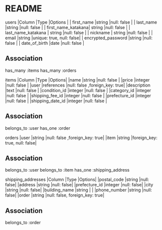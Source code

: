 # README

users 
|Column              |Type    |Options     |
| first_name         |string  |null: false |
| last_name          |string  |null: false |
| first_name_katakana| string |null: false |
| last_name_katakana | string |null: false |
| nickname           | string |null: false |
| email              |string  |unique: true, null: false|
| encrypted_password |string  |null: false |
| date_of_birth      |date    |null: false |

## Association
has_many :items
has_many :orders

items
|Column           |Type       |Options|
|name             |string     |null: false |
|price            |integer    |null: false |
|user             |references |null: false ,foreign_key: true|
|description      |text       |null: false |
|condition_id     |integer    |null: false |
|category_id      |integer    |null: false |
|shipping_fee_id  |integer    |null: false |
|prefecture_id    |integer    |null: false |
|shipping_date_id |integer    |null: false |

## Association
belongs_to :user
has_one :order


orders 
|user     |string   |null: false ,foreign_key: true|
|item     |string   |foreign_key: true, null: false|

## Association
belongs_to :user
belongs_to :item
has_one :shipping_address


shipping_addresses
|Column        |Type       |Options|
|postal_code   |string     |null: false|
|address       |string     |null: false|
|prefecture_id |integer    |null: false|
|city          |string     |null: false|
|building_name |string     |           |
|phone_number  |string     |null: false|
|order         |string     |null: false, foreign_key: true|

## Association
belongs_to :order







